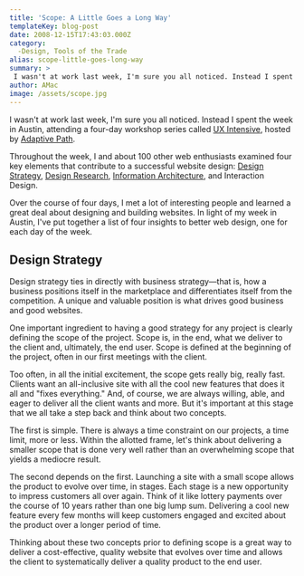 ```yaml
---
title: 'Scope: A Little Goes a Long Way'
templateKey: blog-post
date: 2008-12-15T17:43:03.000Z
category: 
  -Design, Tools of the Trade
alias: scope-little-goes-long-way
summary: > 
 I wasn't at work last week, I'm sure you all noticed. Instead I spent the week in Austin, attending a four-day workshop series called UX Intensive, hosted by Adaptive Path. 
author: AMac
image: /assets/scope.jpg
---
```


I wasn't at work last week, I'm sure you all noticed. Instead I spent the week in Austin, attending a four-day workshop series called [UX Intensive](http://adaptivepath.com/events/2009/uxi/), hosted by [Adaptive Path](http://adaptivepath.com/).

Throughout the week, I and about 100 other web enthusiasts examined four key elements that contribute to a successful website design: [Design Strategy](/2008/12/15/scope-little-goes-long-way), [Design Research](/2009/01/05/what-would-barney-do), [Information Architecture](/2009/01/28/metadata), and Interaction Design.

Over the course of four days, I met a lot of interesting people and learned a great deal about designing and building websites. In light of my week in Austin, I've put together a list of four insights to better web design, one for each day of the week.

Design Strategy
---------------

Design strategy ties in directly with business strategy—that is, how a business positions itself in the marketplace and differentiates itself from the competition. A unique and valuable position is what drives good business and good websites.

One important ingredient to having a good strategy for any project is clearly defining the scope of the project. Scope is, in the end, what we deliver to the client and, ultimately, the end user. Scope is defined at the beginning of the project, often in our first meetings with the client.

Too often, in all the initial excitement, the scope gets really big, really fast. Clients want an all-inclusive site with all the cool new features that does it all and "fixes everything." And, of course, we are always willing, able, and eager to deliver all the client wants and more. But it's important at this stage that we all take a step back and think about two concepts.

The first is simple. There is always a time constraint on our projects, a time limit, more or less. Within the allotted frame, let's think about delivering a smaller scope that is done very well rather than an overwhelming scope that yields a mediocre result.

The second depends on the first. Launching a site with a small scope allows the product to evolve over time, in stages. Each stage is a new opportunity to impress customers all over again. Think of it like lottery payments over the course of 10 years rather than one big lump sum. Delivering a cool new feature every few months will keep customers engaged and excited about the product over a longer period of time.

Thinking about these two concepts prior to defining scope is a great way to deliver a cost-effective, quality website that evolves over time and allows the client to systematically deliver a quality product to the end user.